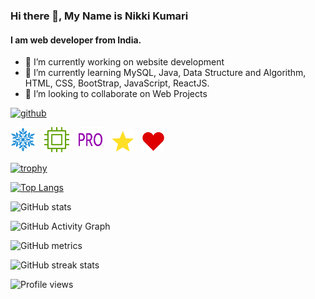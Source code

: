 ### Hi there 👋, My Name is Nikki Kumari
#### I am web developer from India.

- 🔭 I’m currently working on website development 
- 🌱 I’m currently learning MySQL, Java, Data Structure and Algorithm, HTML, CSS, BootStrap, JavaScript, ReactJS. 
- 👯 I’m looking to collaborate on Web Projects 


[<img src='https://cdn.jsdelivr.net/npm/simple-icons@3.0.1/icons/github.svg' alt='github' height='40'>](https://github.com/nikki30j)  

<a href='https://archiveprogram.github.com/'><img src='https://raw.githubusercontent.com/acervenky/animated-github-badges/master/assets/acbadge.gif' width='40' height='40'></a> <a href='https://docs.github.com/en/developers'><img src='https://raw.githubusercontent.com/acervenky/animated-github-badges/master/assets/devbadge.gif' width='40' height='40'></a> <a href='https://github.com/pricing'><img src='https://raw.githubusercontent.com/acervenky/animated-github-badges/master/assets/pro.gif' width='40' height='40'></a> <a href='https://stars.github.com/'><img src='https://raw.githubusercontent.com/acervenky/animated-github-badges/master/assets/starbadge.gif' width='35' height='35'></a> <a href='https://docs.github.com/en/github/supporting-the-open-source-community-with-github-sponsors'><img src='https://raw.githubusercontent.com/acervenky/animated-github-badges/master/assets/sponsorbadge.gif' width='35' height='35'></a> 

[![trophy](https://github-profile-trophy.vercel.app/?username=nikki30j)](https://github.com/ryo-ma/github-profile-trophy)

[![Top Langs](https://github-readme-stats.vercel.app/api/top-langs/?username=nikki30j)](https://github.com/anuraghazra/github-readme-stats)

![GitHub stats](https://github-readme-stats.vercel.app/api?username=nikki30j&show_icons=true)  

![GitHub Activity Graph](https://activity-graph.herokuapp.com/graph?username=nikki30j)  

![GitHub metrics](https://metrics.lecoq.io/nikki30j)  

![GitHub streak stats](https://github-readme-streak-stats.herokuapp.com/?user=nikki30j)  

![Profile views](https://gpvc.arturio.dev/nikki30j)  
